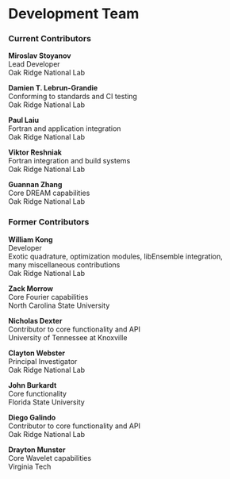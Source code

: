 # Development Team

### Current Contributors

**Miroslav Stoyanov** <br/>
Lead Developer <br/>
Oak Ridge National Lab

**Damien T. Lebrun-Grandie** <br/>
Conforming to standards and CI testing <br/>
Oak Ridge National Lab

**Paul Laiu** <br/>
Fortran and application integration <br/>
Oak Ridge National Lab

**Viktor Reshniak** <br/>
Fortran integration and build systems <br/>
Oak Ridge National Lab

**Guannan Zhang** <br/>
Core DREAM capabilities <br/>
Oak Ridge National Lab

### Former Contributors

**William Kong** <br/>
Developer <br/>
Exotic quadrature, optimization modules, libEnsemble integration, <br/>
many miscellaneous contributions <br/>
Oak Ridge National Lab

**Zack Morrow** <br/>
Core Fourier capabilities <br/>
North Carolina State University

**Nicholas Dexter** <br/>
Contributor to core functionality and API <br/>
University of Tennessee at Knoxville

**Clayton Webster** <br/>
Principal Investigator <br/>
Oak Ridge National Lab

**John Burkardt** <br/>
Core functionality <br/>
Florida State University

**Diego Galindo** <br/>
Contributor to core functionality and API <br/>
Oak Ridge National Lab

**Drayton Munster** <br/>
Core Wavelet capabilities <br/>
Virginia Tech

